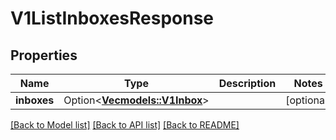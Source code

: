 # V1ListInboxesResponse

## Properties

Name | Type | Description | Notes
------------ | ------------- | ------------- | -------------
**inboxes** | Option<[**Vec<models::V1Inbox>**](v1Inbox.md)> |  | [optional]

[[Back to Model list]](../README.md#documentation-for-models) [[Back to API list]](../README.md#documentation-for-api-endpoints) [[Back to README]](../README.md)


